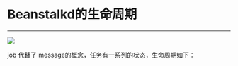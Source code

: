 # Beanstalkd的生命周期

---

![](https://cdn.itbilu.com/beanstalkd-job-status.png)

job 代替了 message的概念，任务有一系列的状态，生命周期如下：




